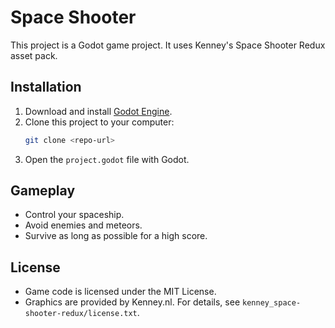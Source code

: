 # Space Shooter

This project is a Godot game project. It uses Kenney's Space Shooter Redux asset pack.

## Installation

1. Download and install [Godot Engine](https://godotengine.org/).
2. Clone this project to your computer:
   ```sh
   git clone <repo-url>
   ```
3. Open the `project.godot` file with Godot.

## Gameplay

- Control your spaceship.
- Avoid enemies and meteors.
- Survive as long as possible for a high score.

## License

- Game code is licensed under the MIT License.
- Graphics are provided by Kenney.nl. For details, see `kenney_space-shooter-redux/license.txt`.
